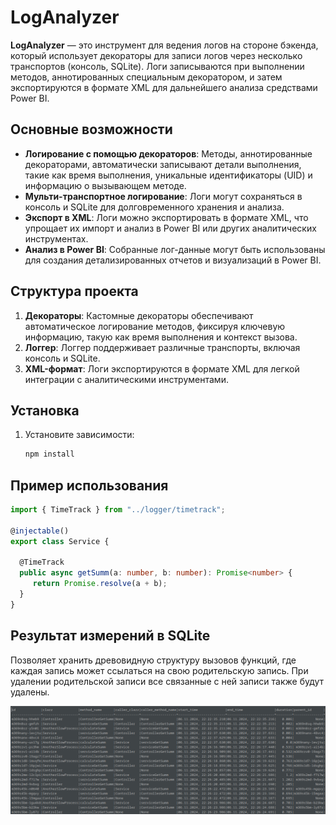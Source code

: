 # LogAnalyzer

**LogAnalyzer** — это инструмент для ведения логов на стороне бэкенда, который использует декораторы для записи логов через несколько транспортов (консоль, SQLite). Логи записываются при выполнении методов, аннотированных специальным декоратором, и затем экспортируются в формате XML для дальнейшего анализа средствами Power BI.

## Основные возможности
- **Логирование с помощью декораторов**: Методы, аннотированные декораторами, автоматически записывают детали выполнения, такие как время выполнения, уникальные идентификаторы (UID) и информацию о вызывающем методе.
- **Мульти-транспортное логирование**: Логи могут сохраняться в консоль и SQLite для долговременного хранения и анализа.
- **Экспорт в XML**: Логи можно экспортировать в формате XML, что упрощает их импорт и анализ в Power BI или других аналитических инструментах.
- **Анализ в Power BI**: Собранные лог-данные могут быть использованы для создания детализированных отчетов и визуализаций в Power BI.

## Структура проекта
1. **Декораторы**: Кастомные декораторы обеспечивают автоматическое логирование методов, фиксируя ключевую информацию, такую как время выполнения и контекст вызова.
2. **Логгер**: Логгер поддерживает различные транспорты, включая консоль и SQLite.
3. **XML-формат**: Логи экспортируются в формате XML для легкой интеграции с аналитическими инструментами.

## Установка
1. Установите зависимости:
   ```bash
   npm install

## Пример использования
```typescript
import { TimeTrack } from "../logger/timetrack";

@injectable()
export class Service {

  @TimeTrack
  public async getSumm(a: number, b: number): Promise<number> {
     return Promise.resolve(a + b);
  }
}
```

## Результат измерений в SQLite

Позволяет хранить древовидную структуру вызовов функций, где каждая запись может ссылаться на свою родительскую запись. При удалении родительской записи все связанные с ней записи также будут удалены.

![таблица с измерениями](performance.png)

